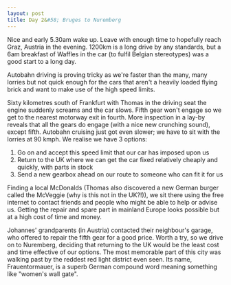 ```yaml
---
layout: post
title: Day 2&#58; Bruges to Nuremberg
---
```


Nice and early 5.30am wake up. Leave with enough time to hopefully reach Graz, Austria in the evening. 1200km is a long drive by any standards, but a 6am breakfast of Waffles in the car (to fulfil Belgian stereotypes) was a good start to a long day.

Autobahn driving is proving tricky as we're faster than the many, many lorries but not quick enough for the cars that aren't a heavily loaded flying brick and want to make use of the high speed limits.

Sixty kilometres south of Frankfurt with Thomas in the driving seat the engine suddenly screams and the car slows. Fifth gear won't engage so we get to the nearest motorway exit in fourth. More inspection in a lay-by reveals that all the gears do engage (with a nice new crunching sound), except fifth. Autobahn cruising just got even slower; we have to sit with the lorries at 90 kmph. We realise we have 3 options:

1. Go on and accept this speed limit that our car has imposed upon us
2. Return to the UK where we can get the car fixed relatively cheaply and quickly, with parts in stock
3. Send a new gearbox ahead on our route to someone who can fit it for us

Finding a local McDonalds (Thomas also discovered a new German burger called the McVeggie (why is this not in the UK?!)), we sit there using the free internet to contact friends and people who might be able to help or advise us. Getting the repair and spare part in mainland Europe looks possible but at a high cost of time and money.

Johannes' grandparents (in Austria) contacted their neighbour's garage, who offered to repair the fifth gear for a good price. Worth a try, so we drive on to Nuremberg, deciding that returning to the UK would be the least cost and time effective of our options. The most memorable part of this city was walking past by the reddest red light district even seen. Its name, Frauentormauer, is a superb German compound word meaning something like "women's wall gate".
